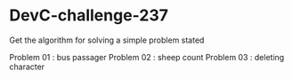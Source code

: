 # DevC-challenge-237
Get the algorithm for solving a simple problem stated

Problem 01 : bus passager
Problem 02 : sheep count
Problem 03 : deleting character
